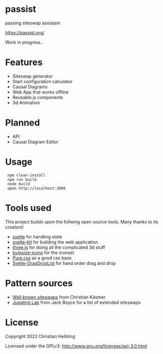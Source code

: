 # passist
passing siteswap assistant

https://passist.org/

Work in progress..

# Features
- Siteswap generator
- Start configuration calculator
- Causal Diagrams
- Web App that works offline
- Reusable js components
- 3d Animation

# Planned
- API
- Causal Diagram Editor

# Usage
```
 npm clean-install
 npm run build
 node build
 open http://localhost:3000
```

# Tools used

This project builds upon the follwing open source tools. Many thanks to its creators!

- [svelte](https://svelte.dev/) for handling state
- [svelte-kit](https://kit.svelte.dev/) for building the web application
- [three.js](https://threejs.org/) for doing all the complicated 3d stuff
- [bytesize-icons](https://danklammer.com/bytesize-icons/) for the iconset
- [Pure.css](https://purecss.io/) as a good css base
- [Svelte-DragDropList](https://github.com/jwlarocque/svelte-dragdroplist) for hand order drag and drop

# Pattern sources

- [Well known siteswaps](https://github.com/ckaestne/CompatSiteswaps/blob/master/named-siteswaps.txt) from Christian Kästner
- [Juggling Lab](https://jugglinglab.org/) from Jack Boyce for a list of extended siteswaps

# License

Copyright 2022 Christian Helbling

Licensed under the GPLv3: http://www.gnu.org/licenses/gpl-3.0.html
